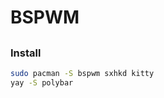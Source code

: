 # BSPWM

[](./screen.png)
--------------

### Install
```bash
sudo pacman -S bspwm sxhkd kitty
yay -S polybar
```
